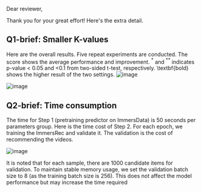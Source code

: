 Dear reviewer,

Thank you for your great effort! Here's the extra detail.

 ## **Q1-brief**: Smaller K-values
 Here are the overall results. Five repeat experiments are conducted. The score shows the average performance and improvement. $^{*}$ and $^{**}$ indicates p-value < 0.05 and <0.1 from two-sided t-test, respectively. \textbf{bold} shows the higher result of the two settings. 
 ![image](https://github.com/hezy18/ImmersRec/figure/K_value_MicroVideo.png)



![image](https://github.com/hezy18/ImmersRec/figure/K_value_KuaiRand.png)

 ## **Q2-brief**: Time consumption 

The time for Step 1 (pretraining predictor on ImmersData) is 50 seconds per parameters group. Here is the time cost of Step 2. For each epoch, we training the ImmersRec and validate it. The validation is the cost of recommending the videos.

![image](https://github.com/hezy18/ImmersRec/figure/time_cost.png)


It is noted that for each sample, there are 1000 candidate items for validation. To maintain stable memory usage, we set the validation batch size to 8 (as the training batch size is 256). This does not affect the model performance but may increase the time required
